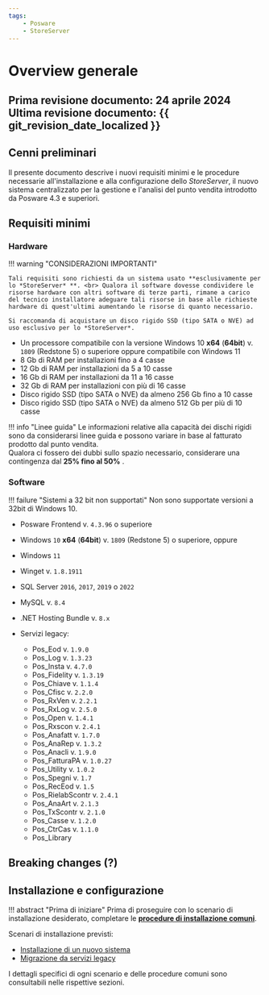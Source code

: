 ```yaml
---
tags:
    - Posware
    - StoreServer
---
```


# Overview generale

**Prima revisione documento: 24 aprile 2024** <br>
**Ultima revisione documento: {{ git_revision_date_localized }}**
---

## Cenni preliminari
Il presente documento descrive i nuovi requisiti minimi e le procedure necessarie all'installazione e alla configurazione dello *StoreServer*, il nuovo sistema centralizzato per la gestione e l'analisi del punto vendita introdotto da Posware 4.3 e superiori.

## Requisiti minimi


### Hardware
!!! warning "CONSIDERAZIONI IMPORTANTI"

    Tali requisiti sono richiesti da un sistema usato **esclusivamente per lo *StoreServer* **. <br> Qualora il software dovesse condividere le risorse hardware con altri software di terze parti, rimane a carico del tecnico installatore adeguare tali risorse in base alle richieste hardware di quest'ultimi aumentando le risorse di quanto necessario. 
    
    Si raccomanda di acquistare un disco rigido SSD (tipo SATA o NVE) ad uso esclusivo per lo *StoreServer*.

- Un processore compatibile con la versione Windows 10 **x64** (**64bit**) v. `1809` (Redstone 5) o superiore oppure compatibile con Windows 11
- 8 Gb di RAM per installazioni fino a 4 casse
- 12 Gb di RAM per installazioni da 5 a 10 casse
- 16 Gb di RAM per installazioni da 11 a 16 casse
- 32 Gb di RAM per installazioni con più di 16 casse
- Disco rigido SSD (tipo SATA o NVE) da almeno 256 Gb fino a 10 casse
- Disco rigido SSD (tipo SATA o NVE) da almeno 512 Gb per più di 10 casse

!!! info "Linee guida"
    Le informazioni relative alla capacità dei dischi rigidi sono da considerarsi linee guida e possono variare in base al fatturato prodotto dal punto vendita. <br> Qualora ci fossero dei dubbi sullo spazio necessario, considerare una contingenza dal **25% fino al 50%** .



### Software
!!! failure "Sistemi a 32 bit non supportati"
    Non sono supportate versioni a 32bit di Windows 10.
    
- Posware Frontend v. `4.3.96` o superiore
- Windows `10` **x64** (**64bit**) v. `1809` (Redstone 5) o superiore, oppure
- Windows `11`
- Winget v. `1.8.1911`
- SQL Server `2016`, `2017`, `2019` o `2022`
- MySQL v. `8.4`
- .NET Hosting Bundle v. `8.x`
- Servizi legacy:
    
    - Pos_Eod v. `1.9.0`
    - Pos_Log v. `1.3.23`
    - Pos_Insta v. `4.7.0`
    - Pos_Fidelity v. `1.3.19`
    - Pos_Chiave v. `1.1.4`
    - Pos_Cfisc v. `2.2.0`
    - Pos_RxVen v. `2.2.1`
    - Pos_RxLog v. `2.5.0`
    - Pos_Open v. `1.4.1`
    - Pos_Rxscon v. `2.4.1`
    - Pos_Anafatt v. `1.7.0`
    - Pos_AnaRep v. `1.3.2`
    - Pos_Anacli v. `1.9.0`
    - Pos_FatturaPA v. `1.0.27`
    - Pos_Utility v. `1.0.2`
    - Pos_Spegni v. `1.7`
    - Pos_RecEod v. `1.5`
    - Pos_RielabScontr v. `2.4.1`
    - Pos_AnaArt v. `2.1.3`
    - Pos_TxScontr v. `2.1.0`
    - Pos_Casse v. `1.2.0`
    - Pos_CtrCas v. `1.1.0`
    - Pos_Library



## Breaking changes (?)


## Installazione e configurazione

!!! abstract "Prima di iniziare"
    Prima di proseguire con lo scenario di installazione desiderato, completare le **[procedure di installazione comuni](./installazione-procedure-comuni.md)**.

Scenari di installazione previsti:

- [Installazione di un nuovo sistema](./installazione-scenario-ex-novo.md)
- [Migrazione da servizi legacy](./installazione-scenario-migrazione.md)


I dettagli specifici di ogni scenario e delle procedure comuni sono consultabili nelle rispettive sezioni.